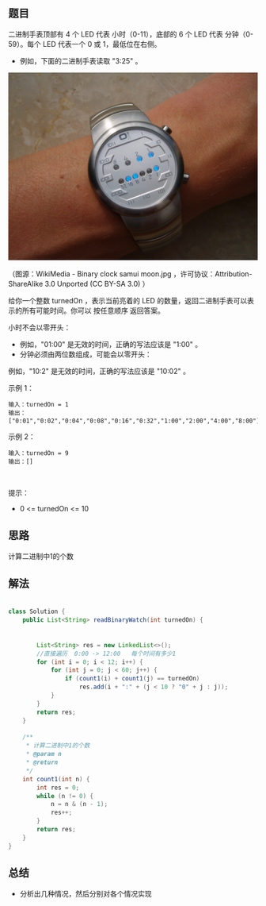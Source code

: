 

## 题目

二进制手表顶部有 4 个 LED 代表 小时（0-11），底部的 6 个 LED 代表 分钟（0-59）。每个 LED 代表一个 0 或 1，最低位在右侧。

- 例如，下面的二进制手表读取 "3:25" 。

![](../../../media/pictures/leetcode/binary_clock_samui_moon.jpeg)

（图源：WikiMedia - Binary clock samui moon.jpg ，许可协议：Attribution-ShareAlike 3.0 Unported (CC BY-SA 3.0) ）

给你一个整数 turnedOn ，表示当前亮着的 LED 的数量，返回二进制手表可以表示的所有可能时间。你可以 按任意顺序 返回答案。

小时不会以零开头：

- 例如，"01:00" 是无效的时间，正确的写法应该是 "1:00" 。
- 分钟必须由两位数组成，可能会以零开头：

例如，"10:2" 是无效的时间，正确的写法应该是 "10:02" 。
 

示例 1：

    输入：turnedOn = 1
    输出：["0:01","0:02","0:04","0:08","0:16","0:32","1:00","2:00","4:00","8:00"]
示例 2：

    输入：turnedOn = 9
    输出：[]
 

提示：

- 0 <= turnedOn <= 10



## 思路

计算二进制中1的个数

## 解法
```java

class Solution {
    public List<String> readBinaryWatch(int turnedOn) {

    
        List<String> res = new LinkedList<>();
        //直接遍历  0:00 -> 12:00   每个时间有多少1
        for (int i = 0; i < 12; i++) {
            for (int j = 0; j < 60; j++) {
                if (count1(i) + count1(j) == turnedOn)
                    res.add(i + ":" + (j < 10 ? "0" + j : j));
            }
        }
        return res;
    }

    /**
     * 计算二进制中1的个数
     * @param n
     * @return
     */
    int count1(int n) {
        int res = 0;
        while (n != 0) {
            n = n & (n - 1);
            res++;
        }
        return res;
    }
}
```

## 总结

- 分析出几种情况，然后分别对各个情况实现 
